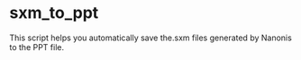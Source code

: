 # sxm_to_ppt
This script helps you automatically save the.sxm files generated by Nanonis to the PPT file.
